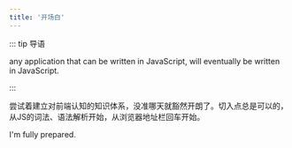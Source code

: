 ```yaml
---
title: '开场白'
---
```


::: tip 导语

any application that can be written in JavaScript, will eventually be written in JavaScript.

:::

尝试着建立对前端认知的知识体系，没准哪天就豁然开朗了。切入点总是可以的，从JS的词法、语法解析开始，从浏览器地址栏回车开始。

I'm fully prepared.
